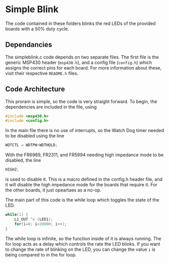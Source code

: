 # Simple Blink
The code contained in these folders blinks the red LEDs of the provided boards with a 50% duty cycle. 

## Dependancies 
The simpleblink.c code depends on two separate files. The first file is the generic MSP430  header (`msp430.h`), and a config file (`config.h`) which assigns the correct pins for each board. For more information about these, visit their respective `README.h` files.

## Code Architecture 
This proram is simple, so the code is very straight forward. To begin, the dependencies are included in the file, using 
```c
#include <msp430.h>
#include <config.h>
```
In the main file there is no use of interrupts, so the Watch Dog timer needed to be disabled using the line 
```c
WDTCTL = WDTPW+WDTHOLD;
```
With the FR6989, FR2311, and FR5994 needing high impedance mode to be disabled, the line 
```c
HIGHZ;
```
is used to disable it. This is a macro defined in the config.h header file, and it will disable the high impedance mode for the boards that require it. For the other boards, it just opeartaes as a no-op. 

The main part of this code is the while loop which toggles the state of the LED. 
```c
while(1) {
	L1_OUT ^= (LED1);
	for(i=0; i<20000; i++);
}
```
The while loop is infinite, so the function inside of it is always running. The for loop acts as a delay which controls the rate the LED blinks. If you want to change the rate of blinking on the LED, you can change the value `i` is being compared to in the for loop.